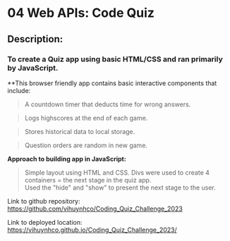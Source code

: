 # 04 Web APIs: Code Quiz

## Description:
### To create a Quiz app using basic HTML/CSS and ran primarily by JavaScript. 

**This browser friendly app contains basic interactive components that include:
> A countdown timer that deducts time for wrong answers.

>Logs highscores at the end of each game.

>Stores historical data to local storage.

>Question orders are random in new game.

**Approach to building app in JavaScript:**
>Simple layout using HTML and CSS.
>Divs were used to create 4 containers = the next stage in the quiz app.  
>Used the "hide" and "show" to present the next stage to the user.

Link to github repository:
https://github.com/vihuynhco/Coding_Quiz_Challenge_2023

Link to deployed location: 
https://vihuynhco.github.io/Coding_Quiz_Challenge_2023/
